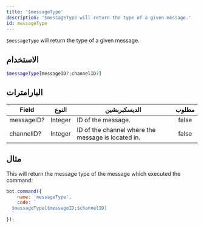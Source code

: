 ```yaml
---
title: '$messageType'
description: '$messageType will return the type of a given message.'
id: messageType
---
```


`$messageType` will return the type of a given message.

## الاستخدام

```php
$messageType[messageID?;channelID?]
```

## البارامترات

| Field      | النوع   | الديسكبربشين                                       | مطلوب |
| ---------- | ------- | -------------------------------------------------- |:-----:|
| messageID? | Integer | ID of the message.                                 | false |
| channelID? | Integer | ID of the channel where the message is located in. | false |

## مثال

This will return the message type of the message which executed the command:

```javascript
bot.command({
    name: 'messageType',
    code: `
  $messageType[$messageID;$channelID]
  `
});
```

